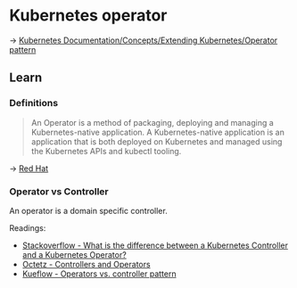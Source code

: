 # Kubernetes operator

→ [Kubernetes Documentation/Concepts/Extending Kubernetes/Operator pattern](https://kubernetes.io/docs/concepts/extend-kubernetes/operator/)

## Learn

### Definitions

> An Operator is a method of packaging, deploying and managing a Kubernetes-native application. A Kubernetes-native application is an application that is both deployed on Kubernetes and managed using the Kubernetes APIs and kubectl tooling.

→ [Red Hat](https://cloud.redhat.com/learn/topics/operators)

### Operator vs Controller

An operator is a domain specific controller.

Readings:

* [Stackoverflow - What is the difference between a Kubernetes Controller and a Kubernetes Operator?](https://stackoverflow.com/questions/47848258/kubernetes-controller-vs-kubernetes-operator#47857073)
* [Octetz - Controllers and Operators](https://octetz.com/docs/2019/2019-10-13-controllers-and-operators/)
* [Kueflow - Operators vs. controller pattern](https://github.com/kubeflow/tf-operator/issues/300)
